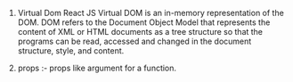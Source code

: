 
1. Virtual Dom
React JS Virtual DOM is an in-memory representation of the DOM. DOM refers to the Document Object Model that represents the content of XML or HTML documents as a tree structure so that the programs can be read, accessed and changed in the document structure, style, and content.

2. props :-
props like argument for a function. 